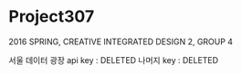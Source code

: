 # Project307
2016 SPRING, CREATIVE INTEGRATED DESIGN 2, GROUP 4

서울 데이터 광장 api key : DELETED
나머지 key : DELETED
